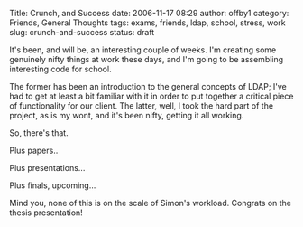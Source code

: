 Title: Crunch, and Success
date: 2006-11-17 08:29
author: offby1
category: Friends, General Thoughts
tags: exams, friends, ldap, school, stress, work
slug: crunch-and-success
status: draft

It\'s been, and will be, an interesting couple of weeks. I\'m creating some genuinely nifty things at work these days, and I\'m going to be assembling interesting code for school.

The former has been an introduction to the general concepts of LDAP; I\'ve had to get at least a bit familiar with it in order to put together a critical piece of functionality for our client. The latter, well, I took the hard part of the project, as is my wont, and it\'s been nifty, getting it all working.

So, there\'s that.

Plus papers..

Plus presentations\...

Plus finals, upcoming\...

Mind you, none of this is on the scale of Simon\'s workload. Congrats on the thesis presentation!
